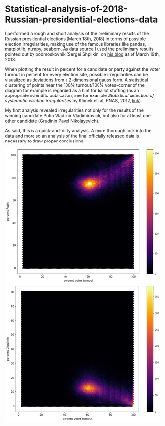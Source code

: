 # Statistical-analysis-of-2018-Russian-presidential-elections-data

I performed a rough and short analysis of the preliminary results of the Russian presidential elections (March 18th, 2018) in terms of possible election irregularities, making use of the famous libraries like pandas, matplotlib, numpy, seaborn. As data source I used the preliminary results pointed out by podmoskovnik (Sergei Shpilkin) on [his blog](https://translate.google.com/translate?hl=en&sl=ru&tl=en&u=https%3A%2F%2Fpodmoskovnik.livejournal.com%2F178700.html%23comments) as of March 19th, 2018.

When plotting the result in percent for a candidate or party against the voter turnout in percent for every election site, possible irregularities can be visualized as deviations from a 2-dimensional gauss form. A statistical clustering of points near the 100% turnout/100% votes-corner of the diagram for example is regarded as a hint for ballot stuffing (as an appropriate scientific publication, see for example *Statistical detection of systematic election irregularities* by Klimek et. al, PNAS, 2012, [link](http://www.pnas.org/content/109/41/16469)).

My first analysis revealed irregularities not only for the results of the winning candidate Putin Vladimir Vladimirovich, but also for at least one other candidate (Grudinin Pavel Nikolayevich).

As said, this is a quick-and-dirty analysis. A more thorough look into the data and more so an analysis of the final officially released data is necessary to draw proper conclusions.

![GitHub Logo](/img/putin_vs_turnout.png)
![GitHub Logo](/img/grudinin_vs_turnout.png)